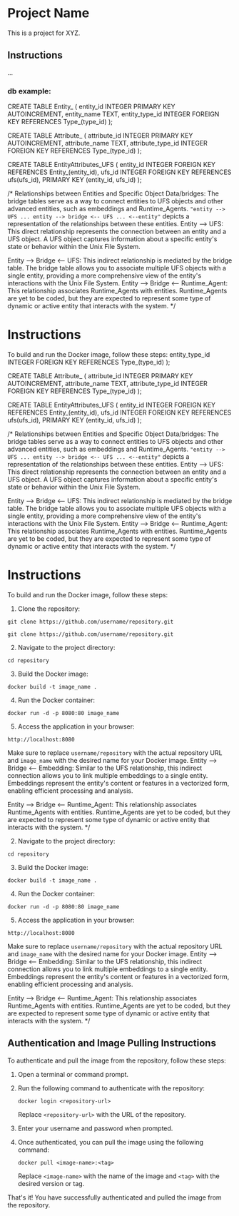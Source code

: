 # Project Name

This is a project for XYZ.

## Instructions

...
### db example:
CREATE TABLE Entity_ (
    entity_id INTEGER PRIMARY KEY AUTOINCREMENT,
    entity_name TEXT,
    entity_type_id INTEGER FOREIGN KEY REFERENCES Type_(type_id)
);

CREATE TABLE Attribute_ (
    attribute_id INTEGER PRIMARY KEY AUTOINCREMENT,
    attribute_name TEXT,
    attribute_type_id INTEGER FOREIGN KEY REFERENCES Type_(type_id)
);

CREATE TABLE EntityAttributes_UFS (
  entity_id INTEGER FOREIGN KEY REFERENCES Entity_(entity_id),
  ufs_id INTEGER FOREIGN KEY REFERENCES ufs(ufs_id),
  PRIMARY KEY (entity_id, ufs_id)
  );

/* Relationships between Entities and Specific Object Data/bridges:
The bridge tables serve as a way to connect entities to UFS objects and other advanced entities, such as embeddings and Runtime_Agents. 
`"entity --> UFS ... entity --> bridge <-- UFS ... <--entity"` depicts a representation of the relationships between these entities.
Entity --> UFS: This direct relationship represents the connection between an entity and a UFS object. A UFS object captures information about a specific entity's state or behavior within the Unix File System.

Entity --> Bridge <-- UFS: This indirect relationship is mediated by the bridge table. The bridge table allows you to associate multiple UFS objects with a single entity, providing a more comprehensive view of the entity's interactions with the Unix File System.
Entity --> Bridge <-- Runtime_Agent: This relationship associates Runtime_Agents with entities. Runtime_Agents are yet to be coded, but they are expected to represent some type of dynamic or active entity that interacts with the system. */
# Instructions
To build and run the Docker image, follow these steps:
    entity_type_id INTEGER FOREIGN KEY REFERENCES Type_(type_id)
);

CREATE TABLE Attribute_ (
    attribute_id INTEGER PRIMARY KEY AUTOINCREMENT,
    attribute_name TEXT,
    attribute_type_id INTEGER FOREIGN KEY REFERENCES Type_(type_id)
);

CREATE TABLE EntityAttributes_UFS (
  entity_id INTEGER FOREIGN KEY REFERENCES Entity_(entity_id),
  ufs_id INTEGER FOREIGN KEY REFERENCES ufs(ufs_id),
  PRIMARY KEY (entity_id, ufs_id)
  );

/* Relationships between Entities and Specific Object Data/bridges:
The bridge tables serve as a way to connect entities to UFS objects and other advanced entities, such as embeddings and Runtime_Agents. 
`"entity --> UFS ... entity --> bridge <-- UFS ... <--entity"` depicts a representation of the relationships between these entities.
Entity --> UFS: This direct relationship represents the connection between an entity and a UFS object. A UFS object captures information about a specific entity's state or behavior within the Unix File System.

Entity --> Bridge <-- UFS: This indirect relationship is mediated by the bridge table. The bridge table allows you to associate multiple UFS objects with a single entity, providing a more comprehensive view of the entity's interactions with the Unix File System.
Entity --> Bridge <-- Runtime_Agent: This relationship associates Runtime_Agents with entities. Runtime_Agents are yet to be coded, but they are expected to represent some type of dynamic or active entity that interacts with the system. */
# Instructions
To build and run the Docker image, follow these steps:
1. Clone the repository:
```
git clone https://github.com/username/repository.git
```
```
git clone https://github.com/username/repository.git
```
2. Navigate to the project directory:
```
cd repository
```
3. Build the Docker image:
```
docker build -t image_name .
```
4. Run the Docker container:
```
docker run -d -p 8080:80 image_name
```
5. Access the application in your browser:
```
http://localhost:8080
```
Make sure to replace `username/repository` with the actual repository URL and `image_name` with the desired name for your Docker image.
Entity --> Bridge <-- Embedding: Similar to the UFS relationship, this indirect connection allows you to link multiple embeddings to a single entity. Embeddings represent the entity's content or features in a vectorized form, enabling efficient processing and analysis.

Entity --> Bridge <-- Runtime_Agent: This relationship associates Runtime_Agents with entities. Runtime_Agents are yet to be coded, but they are expected to represent some type of dynamic or active entity that interacts with the system. */

2. Navigate to the project directory:
```
cd repository
```

3. Build the Docker image:
```
docker build -t image_name .
```

4. Run the Docker container:
```
docker run -d -p 8080:80 image_name
```

5. Access the application in your browser:
```
http://localhost:8080
```

Make sure to replace `username/repository` with the actual repository URL and `image_name` with the desired name for your Docker image.
Entity --> Bridge <-- Embedding: Similar to the UFS relationship, this indirect connection allows you to link multiple embeddings to a single entity. Embeddings represent the entity's content or features in a vectorized form, enabling efficient processing and analysis.

Entity --> Bridge <-- Runtime_Agent: This relationship associates Runtime_Agents with entities. Runtime_Agents are yet to be coded, but they are expected to represent some type of dynamic or active entity that interacts with the system. */

## Authentication and Image Pulling Instructions

To authenticate and pull the image from the repository, follow these steps:

1. Open a terminal or command prompt.
2. Run the following command to authenticate with the repository:
   ```
   docker login <repository-url>
   ```
   Replace `<repository-url>` with the URL of the repository.
3. Enter your username and password when prompted.

4. Once authenticated, you can pull the image using the following command:
   ```
   docker pull <image-name>:<tag>
   ```
   Replace `<image-name>` with the name of the image and `<tag>` with the desired version or tag.

That's it! You have successfully authenticated and pulled the image from the repository.
